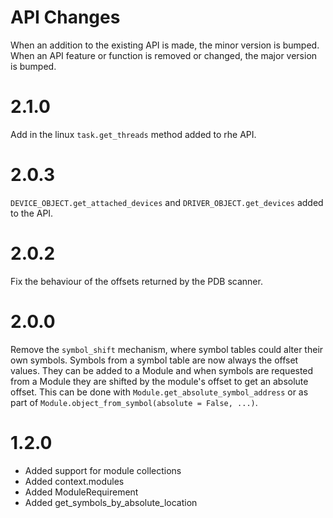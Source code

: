 API Changes
===========

When an addition to the existing API is made, the minor version is bumped.
When an API feature or function is removed or changed, the major version is bumped.

2.1.0
=====
Add in the linux `task.get_threads` method added to rhe API.

2.0.3
=====
`DEVICE_OBJECT.get_attached_devices` and `DRIVER_OBJECT.get_devices` added to the API.

2.0.2
=====
Fix the behaviour of the offsets returned by the PDB scanner.

2.0.0
=====
Remove the `symbol_shift` mechanism, where symbol tables could alter their own symbols.
Symbols from a symbol table are now always the offset values.  They can be added to a Module
and when symbols are requested from a Module they are shifted by the module's offset to get
an absolute offset.  This can be done with `Module.get_absolute_symbol_address` or as part of
`Module.object_from_symbol(absolute = False, ...)`.

1.2.0
=====
* Added support for module collections
* Added context.modules
* Added ModuleRequirement
* Added get\_symbols\_by\_absolute\_location


